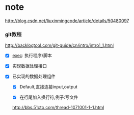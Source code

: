 # note
http://blog.csdn.net/liuxinmingcode/article/details/50480097

### git教程
http://backlogtool.com/git-guide/cn/intro/intro1_1.html

- [x] [exec](https://github.com/luopengift/transport/blob/master/plugins/input/exec/README.md): 执行程序/脚本
- [x] 实现数据处理接口 
- [x] 已实现的数据处理组件
    - [x] Default,直接连接input,output
    - [x] 在行尾加入换行符,例子:写文件
    
    
    http://bbs.51cto.com/thread-1071001-1-1.html
    
    
    

